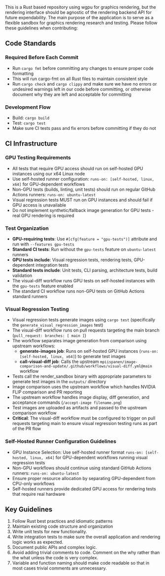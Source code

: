 This is a Rust based repository using wgpu for graphics rendering, but the rendering interface should be agnostic of the rendering backend API for future expendability. The main purpose of the application is to serve as a flexible sandbox for graphics rendering research and testing. Please follow these guidelines when contributing:

## Code Standards

### Required Before Each Commit
- Run `cargo fmt` before committing any changes to ensure proper code formatting
- This will run cargo-fmt on all Rust files to maintain consistent style
- Run `cargo check` and `cargo clippy` and make sure we have no errors or undesired warnings left in our code before committing, or otherwise document why they are left and acceptable for committing

### Development Flow
- Build: `cargo build`
- Test: `cargo test`
- Make sure CI tests pass and fix errors before committing if they do not

## CI Infrastructure

### GPU Testing Requirements
- All tests that require GPU access should run on self-hosted GPU instances using our x64 Linux node
- Use self-hosted runner configuration: `runs-on: [self-hosted, linux, x64]` for GPU-dependent workflows
- Non-GPU tests (builds, linting, unit tests) should run on regular GitHub Actions runners: `runs-on: ubuntu-latest`
- Visual regression tests MUST run on GPU instances and should fail if GPU access is unavailable
- Do not implement synthetic/fallback image generation for GPU tests - real GPU rendering is required

### Test Organization
- **GPU-requiring tests**: Use `#[cfg(feature = "gpu-tests")]` attribute and run with `--features gpu-tests`
- **Standard CI tests**: Run without the `gpu-tests` feature on `ubuntu-latest` runners
- **GPU tests include**: Visual regression tests, rendering tests, GPU-dependent integration tests
- **Standard tests include**: Unit tests, CLI parsing, architecture tests, build validation
- The visual-diff workflow runs GPU tests on self-hosted instances with the `gpu-tests` feature enabled
- The standard CI workflow runs non-GPU tests on GitHub Actions standard runners

### Visual Regression Testing
- Visual regression tests generate images using `cargo test` (specifically the `generate_visual_regression_images` test)
- The visual-diff workflow runs on pull requests targeting the main branch (`pull_request: branches: [ main ]`)
- The workflow separates image generation from comparison using upstream workflows:
  - **generate-images job**: Runs on self-hosted GPU instances (`runs-on: [self-hosted, linux, x64]`) to generate test images
  - **call-visual-diff job**: Calls the upstream `mpiispanen/image-comparison-and-update/.github/workflows/visual-diff.yml@main` workflow
- Tests call the render_sandbox binary with appropriate parameters to generate test images in the `outputs/` directory
- Image comparison uses the upstream workflow which handles NVIDIA FLIP comparison and PR reporting
- The upstream workflow handles image display, diff generation, and acceptance commands (`/accept-image filename.png`)
- Test images are uploaded as artifacts and passed to the upstream comparison workflow
- **Critical**: The visual-diff workflow must be configured to trigger on pull requests targeting main to ensure visual regression testing runs as part of the PR flow

### Self-Hosted Runner Configuration Guidelines
- GPU Instance Selection: Use self-hosted runner format `runs-on: [self-hosted, linux, x64]` for GPU-dependent workflows running visual regression tests
- Non-GPU workflows should continue using standard GitHub Actions runners: `runs-on: ubuntu-latest`
- Ensure proper resource allocation by separating GPU-dependent from CPU-only workflows
- Self-hosted runners provide dedicated GPU access for rendering tests that require real hardware

## Key Guidelines
1. Follow Rust best practices and idiomatic patterns
2. Maintain existing code structure and organization
4. Write unit tests for new functionality.
5. Write integration tests to make sure the overall application and rendering logic works as expected.
6. Document public APIs and complex logic.
7. Avoid adding trivial comments to code. Comment on the why rather than the what unless the code is very complex. 
8. Variable and function naming should make code readable so that in most cases trivial comments are unnecessary.